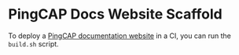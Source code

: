 # PingCAP Docs Website Scaffold

To deploy a [PingCAP documentation website](https://docs.pingcap.com) in a CI, you can run the `build.sh` script.
